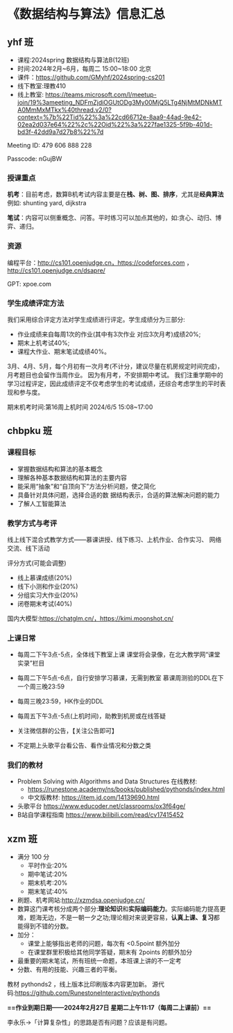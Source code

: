# 《数据结构与算法》信息汇总

## yhf 班

* 课程:2024spring 数据结构与算法B(12班)
* 时间:2024年2月~6月，每周二 15:00~18:00 北京
* 课件：https://github.com/GMyhf/2024spring-cs201
* 线下教室:理教410
* 线上教室: https://teams.microsoft.com/l/meetup-join/19%3ameeting_NDFmZjdiOGUtODg3My00MjQ5LTg4NjMtMDNkMTA0MmMxMTkx%40thread.v2/0?context=%7b%22Tid%22%3a%22cd66712e-8aa9-44ad-9e42-02ea2d037e64%22%2c%22Oid%22%3a%227fae1325-5f9b-401d-bd3f-42dd9a7d27b8%22%7d

Meeting ID: 479 606 888 228

Passcode: nGujBW

### 授课重点

**机考**：目前考虑，数算B机考试内容主要是在**栈、树、图、排序**，尤其是**经典算法**例如: shunting yard, dijkstra

**笔试**：内容可以侧重概念、问答。平时练习可以加点其他的，如:贪心、动归、博弈、递归。

### 资源

编程平台：http://cs101.openjudge.cn，https://codeforces.com ，http://cs101.openjudge.cn/dsapre/

GPT: xpoe.com

### 学生成绩评定方法

我们采用综合评定方法对学生成绩进行评定。学生成绩分为三部分:

- 作业成绩来自每周1次的作业(其中有3次作业 对应3次月考)成绩20%;
- 期末上机考试40%;
- 课程大作业、期末笔试成绩40%。

3月、4月、5月，每个月初有一次月考(不计分，建议尽量在机房规定时间完成)，月考题目也会留作当周作业。 因为有月考，不安排期中考试。 我们注重学期中的学习过程评定，因此成绩评定不仅考虑学生的考试成绩，还综合考虑学生的平时表现和参与度。

期末机考时间:第16周上机时间 2024/6/5 15:08~17:00

## chbpku 班

### 课程目标

- 掌握数据结构和算法的基本概念
- 理解各种基本数据结构和算法的主要内容
- 能采用“抽象”和“自顶向下”方法分析问题，使之简化
- 具备针对具体问题，选择合适的数 据结构表示，合适的算法解决问题的能力
- 了解人工智能算法

### 教学方式与考评

线上线下混合式教学方式——慕课讲授、线下练习、上机作业、合作实习、 网络交流、线下活动

评分方式(可能会调整)

- 线上慕课成绩(20%)
- 线下小测和作业(20%)
- 分组实习大作业(20%)
- 闭卷期末考试(40%)

国内大模型:https://chatglm.cn/，https://kimi.moonshot.cn/

### 上课日常

- 每周二下午3点-5点，全体线下教室上课 课堂将会录像，在北大教学网“课堂实录”栏目

- 每周二下午5点-6点，自行安排学习慕课，无需到教室 慕课周测验的DDL在下一个周三晚23:59
- 每周三晚23:59，HK作业的DDL
- 每周五下午3点-5点(上机时间)，助教到机房或在线答疑
- 关注微信群的公告，【关注公告即可】
- 不定期上头歌平台看公告、看作业情况和分数之类

### 我们的教材

- Problem Solving with Algorithms and Data Structures 在线教材:
    - https://runestone.academy/ns/books/published/pythonds/index.html
    - 中文版教材: https://item.jd.com/14139690.html
- 头歌平台 https://www.educoder.net/classrooms/ox3f64ge/
- B站自学课程指南 https://www.bilibili.com/read/cv17415452



## xzm 班

- 满分 100 分
    - 平时作业:20%
    - 期中笔试:20%
    - 期末机考:20%
    - 期末笔试:40%
- 刷题、机考网站:http://xzmdsa.openjudge.cn/
- 数算这门课考核分成两个部分:**理论知识**和**实际编码能力**。实际编码能力提高更难，题海无边，不是一朝一夕之功;理论相对来说更容易，**认真上课、复习**都能得到不错的分数。
- 加分：
    - 课堂上能够指出老师的问题，每次有 <0.5point 额外加分
    - 在课堂群里积极给其他同学答疑，期末有 2points 的额外加分
- 最重要的期末笔试，所有班统一命题，本班课上讲的不一定考
- 分数、有用的技能、兴趣三者的平衡。

教材 pythonds2 ，线上版本比印刷版本内容更加新。 源代码:https://github.com/RunestoneInteractive/pythonds

**==作业到期日期——2024年2月27日 星期二上午11:17（每周二上课前）==**

李永乐→「计算复杂性」的思路是否有问题？应该是有问题。